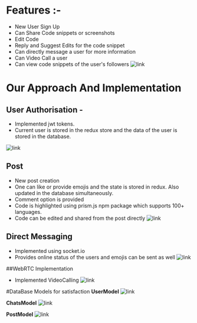 


# Features :- 
 -  New User Sign Up
 -  Can Share Code snippets or screenshots
 -  Edit Code
 -  Reply and Suggest Edits for the code snippet
 -  Can directly message a user for more information
 -  Can Video Call a user
 -  Can view code snippets of the user's followers
![link](https://d112y698adiu2z.cloudfront.net/photos/production/software_photos/002/296/755/datas/original.PNG)

# Our Approach And Implementation 

## User Authorisation -
- Implemented jwt tokens.
- Current user is stored in the redux store and the data of the user is stored in the database.

![link](https://d112y698adiu2z.cloudfront.net/photos/production/software_photos/002/296/756/datas/original.PNG)

## Post 
- New post creation
- One can like or provide emojis and the state is stored in redux. Also updated in the database simultaneously.
- Comment option is provided
- Code is highlighted using prism.js npm package which supports 100+ languages.
- Code can be edited and shared from the post directly
![link](https://d112y698adiu2z.cloudfront.net/photos/production/software_photos/002/296/753/datas/original.PNG)

## Direct Messaging 
-  Implemented using socket.io
- Provides online status of the users and emojis can be sent as well
![link](https://d112y698adiu2z.cloudfront.net/photos/production/software_photos/002/296/757/datas/original.PNG)

##WebRTC Implementation 
-  Implemented VideoCalling
![link](https://d112y698adiu2z.cloudfront.net/photos/production/software_photos/002/296/758/datas/original.PNG)

#DataBase Models for satisfaction
**UserModel**
![link](https://d112y698adiu2z.cloudfront.net/photos/production/software_photos/002/296/751/datas/original.PNG)

**ChatsModel**
![link](https://d112y698adiu2z.cloudfront.net/photos/production/software_photos/002/296/754/datas/gallery.jpg)

**PostModel**
![link](https://d112y698adiu2z.cloudfront.net/photos/production/software_photos/002/296/752/datas/original.PNG)


